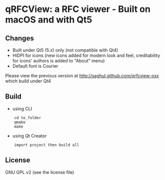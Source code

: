 qRFCView: a RFC viewer - Built on macOS and with Qt5 
==================================
Changes
--------
- Built under Qt5 (5.x) only (not compatible with Qt4) 
- HiDPI for icons (new icons added for modern look and feel, creditability for icons' authors is added to "About" menu)
- Default font is Courier

Please view the previous version at http://saghul.github.com/qrfcview-osx which build under Qt4

Build 
----------
- using CLI
```
    cd to_folder
    qmake
    make
```

- using Qt Creator
```
    import project then build all
```

License
--------------
GNU GPL v2 (see the license file) 

